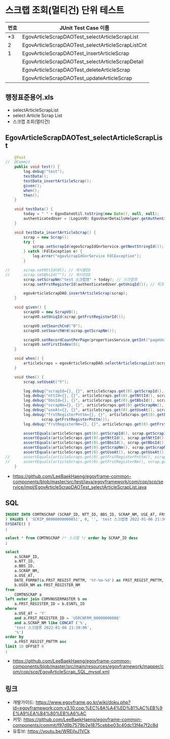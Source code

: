 # 스크랩 조회(멀티건) 단위 테스트

|번호|JUnit Test Case 이름|
|-|-|
|*3|EgovArticleScrapDAOTest_selectArticleScrapList|
|2|EgovArticleScrapDAOTest_selectArticleScrapListCnt|
|1|EgovArticleScrapDAOTest_insertArticleScrap|
||EgovArticleScrapDAOTest_selectArticleScrapDetail|
||EgovArticleScrapDAOTest_deleteArticleScrap|
||EgovArticleScrapDAOTest_updateArticleScrap|

## 행정표준용어.xls

- selectArticleScrapList
- select Article Scrap List
- 스크랩 조회(멀티건)

## EgovArticleScrapDAOTest_selectArticleScrapList

```java
	@Test
//	@Commit
	public void test() {
		log.debug("test");
		testData();
		testData_insertArticleScrap();
		given();
		when();
		then();
	}

	void testData() {
		today = " " + EgovDateUtil.toString(new Date(), null, null);
		authenticatedUser = (LoginVO) EgovUserDetailsHelper.getAuthenticatedUser();
	}

	void testData_insertArticleScrap() {
		scrap = new Scrap();
		try {
			scrap.setScrapId(egovScrapIdGnrService.getNextStringId());
		} catch (FdlException e) {
			log.error("egovScrapIdGnrService FdlException");
		}

//		scrap.setNttId(0l); // 게시물ID
//		scrap.setBbsId(""); // 게시판ID
		scrap.setScrapNm("test 스크랩명" + today); // 스크랩명
		scrap.setFrstRegisterId(authenticatedUser.getUniqId()); // 최초등록자ID

		egovArticleScrapDAO.insertArticleScrap(scrap);
	}

	void given() {
		scrapVO = new ScrapVO();
		scrapVO.setUniqId(scrap.getFrstRegisterId());

		scrapVO.setSearchCnd("0");
		scrapVO.setSearchWrd(scrap.getScrapNm());

		scrapVO.setRecordCountPerPage(propertiesService.getInt("pageUnit"));
		scrapVO.setFirstIndex(0);
	}

	void when() {
		articleScraps = egovArticleScrapDAO.selectArticleScrapList(scrapVO);
	}

	void then() {
		scrap.setUseAt("Y");

		log.debug("scrapId={}, {}", articleScraps.get(0).getScrapId(), scrap.getScrapId());
		log.debug("nttId={}, {}", articleScraps.get(0).getNttId(), scrap.getNttId());
		log.debug("bbsId={}, {}", articleScraps.get(0).getBbsId(), scrap.getBbsId());
		log.debug("scrapNm={}, {}", articleScraps.get(0).getScrapNm(), scrap.getScrapNm());
		log.debug("useAt={}, {}", articleScraps.get(0).getUseAt(), scrap.getUseAt());
		log.debug("frstRegisterPnttm={}, {}", articleScraps.get(0).getFrstRegisterPnttm(),
				scrap.getFrstRegisterPnttm());
		log.debug("frstRegisterNm={}, {}", articleScraps.get(0).getFrstRegisterNm(), scrap.getFrstRegisterNm());

		assertEquals(articleScraps.get(0).getScrapId(), scrap.getScrapId());
		assertEquals(articleScraps.get(0).getNttId(), scrap.getNttId());
		assertEquals(articleScraps.get(0).getBbsId(), scrap.getBbsId());
		assertEquals(articleScraps.get(0).getScrapNm(), scrap.getScrapNm());
		assertEquals(articleScraps.get(0).getUseAt(), scrap.getUseAt());
//		assertEquals(articleScraps.get(0).getFrstRegisterPnttm(), scrap.getFrstRegisterPnttm());
//		assertEquals(articleScraps.get(0).getFrstRegisterNm(), scrap.getFrstRegisterNm());
	}
```

- https://github.com/LeeBaekHaeng/egovframe-common-components/blob/master/src/test/java/egovframework/com/cop/scp/service/impl/EgovArticleScrapDAOTest_selectArticleScrapList.java

## SQL

```sql
INSERT INTO COMTNSCRAP (SCRAP_ID, NTT_ID, BBS_ID, SCRAP_NM, USE_AT, FRST_REGISTER_ID, FRST_REGIST_PNTTM 
) VALUES ( 'SCRIP_00000000000051', 0, '', 'test 스크랩명 2022-01-06 21:30:06', 'Y', 'USRCNFRM_00000000000', 
SYSDATE() )
;

select * from COMTNSCRAP /* 스크랩 */ order by SCRAP_ID desc
;

select
    a.SCRAP_ID,
    a.NTT_ID,
    a.BBS_ID,
    a.SCRAP_NM,
    a.USE_AT,
    DATE_FORMAT(a.FRST_REGIST_PNTTM, '%Y-%m-%d') as FRST_REGIST_PNTTM,
    b.USER_NM as FRST_REGISTER_NM
from
    COMTNSCRAP a
left outer join COMVNUSERMASTER b on
    a.FRST_REGISTER_ID = b.ESNTL_ID
where
    a.USE_AT = 'Y'
    and a.FRST_REGISTER_ID = 'USRCNFRM_00000000000'
    and a.SCRAP_NM like CONCAT ('%',
    'test 스크랩명 2022-01-06 21:30:06',
    '%')
order by
    a.FRST_REGIST_PNTTM asc
limit 10 OFFSET 0
;
```

- https://github.com/LeeBaekHaeng/egovframe-common-components/blob/master/src/main/resources/egovframework/mapper/com/cop/scp/EgovArticleScrap_SQL_mysql.xml

## 링크

- 개발가이드: https://www.egovframe.go.kr/wiki/doku.php?id=egovframework:com:v3.10:cop:%EC%8A%A4%ED%81%AC%EB%9E%A9%EA%B4%80%EB%A6%AC
- 커밋: https://github.com/LeeBaekHaeng/egovframe-common-components/commit/f97d9b7579b2e1875cebbe03c40dc13f4e7f2c8d
- 유튜브: https://youtu.be/WREjIvJ1VCk
